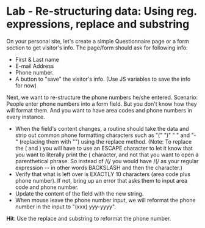 Lab - Re-structuring data: Using reg. expressions, replace and substring
==================

On your personal site, let's create a simple Questionnaire page or a form section to get visitor's info.
The page/form should ask for following info:
*	First & Last name
*	E-mail Address
*	Phone number.
*	A button to "save" the visitor's info. (Use JS variables to save the info for now)


Next, we want to re-structure the phone numbers he/she entered.
Scenario: People enter phone numbers into a form field. But you don't know how they will format them. And you want to have area codes and phone numbers in every instance.
*	When the field's content changes, a routine should take the data and strip out common phone formatting characters such as "(" ")" " " and "-" (replacing them with "") using the replace method. (Note: To replace the ( and ) you will have to use an ESCAPE character to let it know that you want to literally print the ( character, and not that you want to open a parenthetical phrase. So instead of /(/ you would have /\(/ as your regular expression -- in other words BACKSLASH and then the character.)
*	Verify that what is left over is EXACTLY 10 characters (area code plus phone number). If not, bring up an error that asks them to input area code and phone number.
*	Update the content of the field with the new string.
*	When mouse leave the phone number input, we will reformat the phone number in the input to "(xxx) yyy-yyyy".

__Hit__: Use the replace and substring to reformat the phone number.